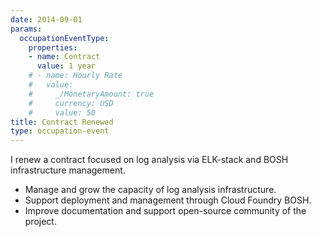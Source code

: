 ```yaml
---
date: 2014-09-01
params:
  occupationEventType:
    properties:
    - name: Contract
      value: 1 year
    # - name: Hourly Rate
    #   value:
    #     _/MonetaryAmount: true
    #     currency: USD
    #     value: 50
title: Contract Renewed
type: occupation-event
---
```


I renew a contract focused on log analysis via ELK-stack and BOSH infrastructure management.

* Manage and grow the capacity of log analysis infrastructure.
* Support deployment and management through Cloud Foundry BOSH.
* Improve documentation and support open-source community of the project.
